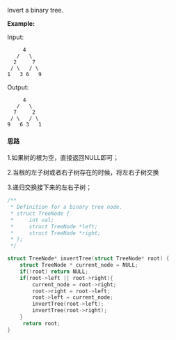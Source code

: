 

Invert a binary tree.

**Example:**

Input:

```
     4
   /   \
  2     7
 / \   / \
1   3 6   9
```

Output:

```
     4
   /   \
  7     2
 / \   / \
9   6 3   1
```

#### 思路

1.如果树的根为空，直接返回NULL即可；

2.当根的左子树或者右子树存在的时候，将左右子树交换

3.递归交换接下来的左右子树；

```c
/**
 * Definition for a binary tree node.
 * struct TreeNode {
 *     int val;
 *     struct TreeNode *left;
 *     struct TreeNode *right;
 * };
 */

struct TreeNode* invertTree(struct TreeNode* root) {
    struct TreeNode * current_node = NULL;
    if(!root) return NULL;
    if(root->left || root->right){
        current_node = root->right;
        root->right = root->left;
        root->left = current_node;
        invertTree(root->left);
        invertTree(root->right);
    }
     return root;
}
```

